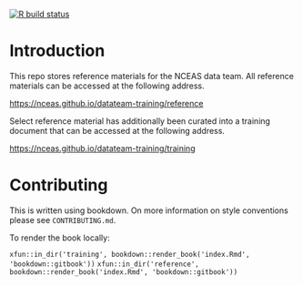 [![R build status](https://github.com/NCEAS/datateam-training/workflows/R-CMD-check/badge.svg)](https://github.com/NCEAS/datateam-training/actions)
 
# Introduction
This repo stores reference materials for the NCEAS data team. All reference materials can be accessed at the following address.

https://nceas.github.io/datateam-training/reference

Select reference material has additionally been curated into a training document that can be accessed at the following address.

https://nceas.github.io/datateam-training/training

# Contributing
This is written using bookdown. On more information on style conventions please see `CONTRIBUTING.md`. 

To render the book locally:

`xfun::in_dir('training', bookdown::render_book('index.Rmd', 'bookdown::gitbook'))`
`xfun::in_dir('reference', bookdown::render_book('index.Rmd', 'bookdown::gitbook'))`

